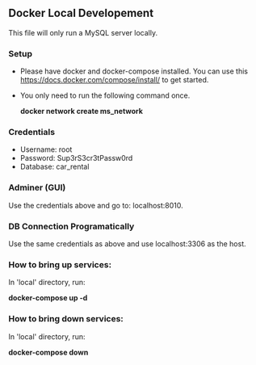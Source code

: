 ## Docker Local Developement
This file will only run a MySQL server locally.

### Setup

- Please have docker and docker-compose installed. You can use this https://docs.docker.com/compose/install/ to get started.
- You only need to run the following command once.

	**docker network create ms_network**

### Credentials
- Username: root
- Password: Sup3rS3cr3tPassw0rd
- Database: car_rental

### Adminer (GUI)
Use the credentials above and go to: localhost:8010.

### DB Connection Programatically
Use the same credentials as above and use localhost:3306 as the host.

### How to bring up services:
In 'local' directory, run: 

**docker-compose up -d**
### How to bring down services:
In 'local' directory, run: 

**docker-compose down**